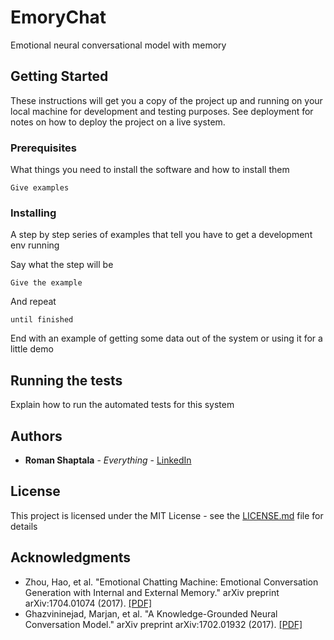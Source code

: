 # EmoryChat

Emotional neural conversational model with memory

## Getting Started

These instructions will get you a copy of the project up and running on your local machine for development and testing purposes. See deployment for notes on how to deploy the project on a live system.

### Prerequisites

What things you need to install the software and how to install them

```
Give examples
```

### Installing

A step by step series of examples that tell you have to get a development env running

Say what the step will be

```
Give the example
```

And repeat

```
until finished
```

End with an example of getting some data out of the system or using it for a little demo

## Running the tests

Explain how to run the automated tests for this system

## Authors

* **Roman Shaptala** - *Everything* - [LinkedIn](https://www.linkedin.com/in/romanshaptala/)

## License

This project is licensed under the MIT License - see the [LICENSE.md](LICENSE.md) file for details

## Acknowledgments

* Zhou, Hao, et al. "Emotional Chatting Machine: Emotional Conversation Generation with Internal and External Memory." arXiv preprint arXiv:1704.01074 (2017). [[PDF]](https://arxiv.org/pdf/1704.01074)
* Ghazvininejad, Marjan, et al. "A Knowledge-Grounded Neural Conversation Model." arXiv preprint arXiv:1702.01932 (2017). [[PDF]](https://arxiv.org/pdf/1702.01932)